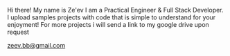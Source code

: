 Hi there!
My name is Ze'ev
I am a Practical Engineer & Full Stack Developer.
I upload samples projects with code that is simple to understand for your enjoyment!
For more projects i will send a link to my google drive upon request

zeev.bb@gmail.com
